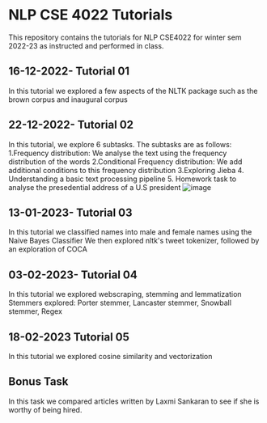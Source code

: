 # NLP CSE 4022 Tutorials
This repository contains the tutorials for NLP CSE4022 for winter sem 2022-23 as instructed and performed in class.

## 16-12-2022- Tutorial 01
In this tutorial we explored a few aspects of the NLTK package such as the brown corpus and inaugural corpus

## 22-12-2022- Tutorial 02
In this tutorial, we explore 6 subtasks. The subtasks are as follows:
1.Frequency distribution: We analyse the text using the frequency distribution of the words
2.Conditional Frequency distribution: We add additional conditions to this frequency distribution
3.Exploring Jieba
4. Understanding a basic text processing pipeline
5. Homework task to analyse the presedential address of a U.S president
![image](https://user-images.githubusercontent.com/95512985/209110259-6c15cae6-df4f-440a-a345-a4958ff6c1fe.png)

## 13-01-2023- Tutorial 03
In this tutorial we classified names into male and female names using the Naive Bayes Classifier
We then explored nltk's tweet tokenizer, followed by an exploration of COCA

## 03-02-2023- Tutorial 04
In this tutorial we explored webscraping, stemming and lemmatization
Stemmers explored: Porter stemmer, Lancaster stemmer, Snowball stemmer, Regex

## 18-02-2023 Tutorial 05
In this tutorial we explored cosine similarity and vectorization

## Bonus Task
In this task we compared articles written by Laxmi Sankaran to see if she is worthy of being hired.

